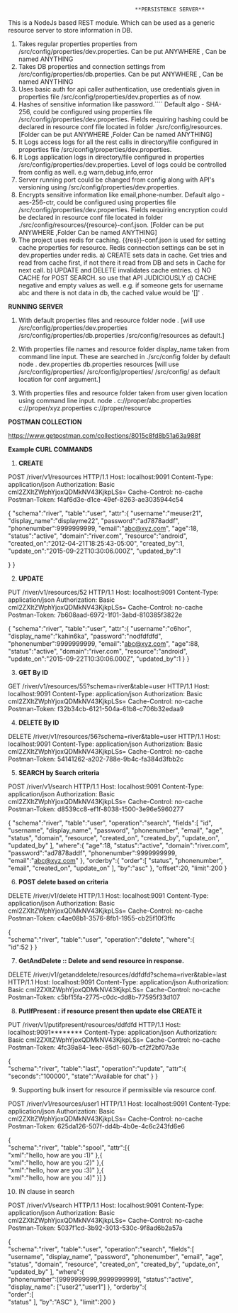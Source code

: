                                             **PERSISTENCE SERVER**

This is a NodeJs based REST module. Which can be used as a generic resource server to store information in DB.

1) Takes regular properties properties from /src/config/properties/dev.properties. Can be put ANYWHERE , Can be named ANYTHING
2) Takes DB properties and connection settings from /src/config/properties/db.properties. Can be put ANYWHERE , Can be named ANYTHING
3) Uses basic auth for api caller authentication, use credentials given in properties file /src/config/properties/dev.properties as of now.
4) Hashes of sensitive information like password.```` Default algo - SHA-256, could be configured using properties file /src/config/properties/dev.properties.
   Fields requiring hashing could be declared in resource conf file located in folder ./src/config/resources.[Folder can be put ANYWHERE ,Folder Can be named ANYTHING]
5) It Logs access logs for all the rest calls in directory/file configured in properties file /src/config/properties/dev.properties.
6) It Logs application logs in directory/file configured in properties /src/config/properties/dev.properties.
    Level of  logs could be controlled from config as well. e.g warn,debug,info,error
7) Server running port could be changed from config along with API's versioning using /src/config/properties/dev.properties.
8) Encrypts sensitive information like email,phone-number. Default algo - aes-256-ctr, could be configured using properties file /src/config/properties/dev.properties.
   Fields requiring encryption could be declared in resource conf file located in folder ./src/config/resources/{resource}-conf.json.
   [Folder can be put ANYWHERE ,Folder Can be named ANYTHING]
9) The project uses redis for caching. {{res}}-conf.json is used for setting cache properties for resource. Redis connection settings can be set in dev.properties under redis.
   a) CREATE sets data in cache. Get tries and read from cache first, if not there it read from DB and sets in Cache for next call.
   b) UPDATE and DELETE invalidates cache entries.
   c) NO CACHE for POST SEARCH. so use that API JUDICIOUSLY
   d) CACHE negative and empty values as well. e.g. if someone gets for username abc and there is not data in db, the cached value would be '[]' . 

**********RUNNING SERVER**********

1) With default properties files and resource folder
node .
[will use /src/config/properties/dev.properties /src/config/properties/db.properties /src/config/resources as default.]

2) With properties file names and resource folder display_name taken from command line input. These are searched in ./src/config folder by default
node . dev.properties db.properties resources
[will use /src/config/properties/ /src/config/properties/ /src/config/ as default location for conf argument.]

3) With properties files and resource folder taken from user given location using command line input.
node . c://proper/abc.properties c://proper/xyz.properties c://proper/resource

************POSTMAN COLLECTION************

https://www.getpostman.com/collections/8015c8fd8b51a63a988f

**********Example CURL COMMANDS**********

1) **CREATE**

POST /river/v1/resources HTTP/1.1
Host: localhost:9091
Content-Type: application/json
Authorization: Basic cml2ZXItZWphYjoxQDMkNV43KjkpLSs=
Cache-Control: no-cache
Postman-Token: f4af6d3e-d1ce-49ef-8263-ae3035944c54

{
  "schema":"river",
  "table":"user",
  "attr":{
    "username":"meuser21",
    "display_name":"displayme22",
    "password":"ad7878addf",
    "phonenumber":9999999999,
    "email":"abc@xyz.com",
    "age":18,
    "status":"active",
    "domain":"river.com",
    "resource":"android",
    "created_on":"2012-04-21T18:25:43-05:00",
    "created_by":1,
    "update_on":"2015-09-22T10:30:06.000Z",
    "updated_by":1

  }
}

2) **UPDATE**

PUT /river/v1/resources/52 HTTP/1.1
Host: localhost:9091
Content-Type: application/json
Authorization: Basic cml2ZXItZWphYjoxQDMkNV43KjkpLSs=
Cache-Control: no-cache
Postman-Token: 7b608aad-6972-1f01-3abd-810385f3822e

{
  "schema":"river",
  "table":"user",
  "attr":{
    "username":"c6hor",
    "display_name":"kahin6ka",
    "password":"nodfdfdfd",
    "phonenumber":9999999999,
    "email":"abc@xyz.com",
    "age":88,
    "status":"active",
    "domain":"river.com",
    "resource":"android",
    "update_on":"2015-09-22T10:30:06.000Z",
    "updated_by":1
  }
}

3) **GET By ID**

GET /river/v1/resources/55?schema=river&amp;table=user HTTP/1.1
Host: localhost:9091
Content-Type: application/json
Authorization: Basic cml2ZXItZWphYjoxQDMkNV43KjkpLSs=
Cache-Control: no-cache
Postman-Token: f32b34cb-6121-504a-61b8-c706b32edaa9


4) **DELETE By ID**

DELETE /river/v1/resources/56?schema=river&table=user HTTP/1.1
Host: localhost:9091
Content-Type: application/json
Authorization: Basic cml2ZXItZWphYjoxQDMkNV43KjkpLSs=
Cache-Control: no-cache
Postman-Token: 54141262-a202-788e-9b4c-fa384d3fbb2c


5) **SEARCH by Search criteria**

POST /river/v1/search HTTP/1.1
Host: localhost:9091
Content-Type: application/json
Authorization: Basic cml2ZXItZWphYjoxQDMkNV43KjkpLSs=
Cache-Control: no-cache
Postman-Token: d8539cc8-ef1f-8038-1500-3e96e5960277

{
  "schema":"river",
  "table":"user",
  "operation":"search",
  "fields":[
  	"id",
    "username",
    "display_name",
    "password",
    "phonenumber",
    "email",
    "age",
    "status",
    "domain",
    "resource",
    "created_on",
    "created_by",
    "update_on",
    "updated_by"
  ],
  "where":{
      "age":18,
      "status":"active",
      "domain":"river.com",
      "password":"ad7878addf",
      "phonenumber":9999999999,
      "email":"abc@xyz.com"
  },
  "orderby":{
    "order":[
      "status",
      "phonenumber",
      "email",
      "created_on",
      "update_on"
    ],
    "by":"asc"
  },
  "offset":20,
  "limit":200
}

6) **POST delete based on criteria**

DELETE /river/v1/delete HTTP/1.1
Host: localhost:9091
Content-Type: application/json
Authorization: Basic cml2ZXItZWphYjoxQDMkNV43KjkpLSs=
Cache-Control: no-cache
Postman-Token: c4ae08b1-3576-8fb1-1955-cb25f10f3ffc

{  
  "schema":"river",
  "table":"user",
  "operation":"delete",
  "where":{  
      "id":52
 }
}

7) **GetAndDelete ::  Delete and send resource in response.**

DELETE /river/v1/getanddelete/resources/ddfdfd?schema=river&amp;table=last HTTP/1.1
Host: localhost:9091
Content-Type: application/json
Authorization: Basic cml2ZXItZWphYjoxQDMkNV43KjkpLSs=
Cache-Control: no-cache
Postman-Token: c5bf15fa-2775-c0dc-dd8b-77595f33d107

8) **PutIfPresent : if resource present then update else CREATE it**

PUT /river/v1/putifpresent/resources/ddfdfd HTTP/1.1
Host: localhost:9091********
Content-Type: application/json
Authorization: Basic cml2ZXItZWphYjoxQDMkNV43KjkpLSs=
Cache-Control: no-cache
Postman-Token: 4fc39a84-1eec-85d1-607b-cf2f2bf07a3e

{  
  "schema":"river",
  "table":"last",
  "operation":"update",
  "attr":{  
    "seconds":"100000",
    "state":"Available for chat"
  }
}

9) Supporting bulk insert for resource if permissible via resource conf. 

POST /river/v1/resources/user1 HTTP/1.1
Host: localhost:9091
Content-Type: application/json
Authorization: Basic cml2ZXItZWphYjoxQDMkNV43KjkpLSs=
Cache-Control: no-cache
Postman-Token: 625da126-507f-dd4b-4b0e-4c6c243fd6e6

{  
  "schema":"river",
  "table":"spool",
  "attr":[{  
    "xml":"<dmxmd>hello, how are you :1)<dfdfd>"
  },{  
    "xml":"<dmxmd>hello, how are you :2)<dfdfd>"
  },{  
    "xml":"<dmxmd>hello, how are you :3)<dfdfd>"
  },{  
    "xml":"<dmxmd>hello, how are you :4)<dfdfd>"
  }]
}

10) IN clause in search

POST /river/v1/search HTTP/1.1
Host: localhost:9091
Content-Type: application/json
Authorization: Basic cml2ZXItZWphYjoxQDMkNV43KjkpLSs=
Cache-Control: no-cache
Postman-Token: 5037f1cd-3b92-3013-530c-9f8ad6b2a57a

{  
  "schema":"river",
  "table":"user",
  "operation":"search",
  "fields":[
    "username",
    "display_name",
    "password",
    "phonenumber",
    "email",
    "age",
    "status",
    "domain",
    "resource",
    "created_on",
    "created_by",
    "update_on",
    "updated_by"
  ],
  "where":{  
      "phonenumber":[9999999999,9999999999],
      "status":"active",
      "display_name": ["user2","user1"]
  },
  "orderby":{  
    "order":[  
      "status"
    ],
    "by":"ASC"
  },
  "limit":200
}